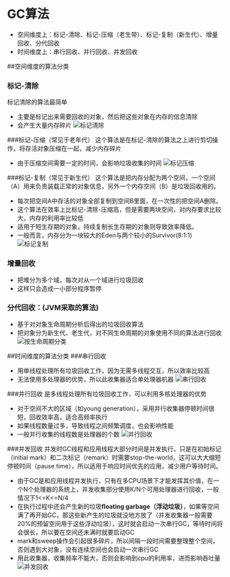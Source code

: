 # GC算法
- 空间维度上：标记-清除、标记-压缩（老生带）、标记-复制（新生代）、增量回收、分代回收
- 时间维度上：串行回收、并行回收、并发回收

##空间维度的算法分类
### 标记-清除
标记清除的算法最简单
- 主要是标记出来需要回收的对象，然后把这些对象在内存的信息清除
- 会产生大量内存碎片
![标记清除](http://askingwindy-gitcafe.qiniudn.com/标记清除.jpg)

###标记-压缩（常见于老年代）
这个算法是在标记-清除的算法之上进行剪切操作，将存活对象压缩在一起，减少内存碎片
- 由于压缩空间需要一定的时间，会影响垃圾收集的时间
![标记压缩](http://askingwindy-gitcafe.qiniudn.com/标记压缩.jpg)

###标记-复制（常见于新生代）
这个算法是把内存分配为两个空间，一个空间（A）用来负责装载正常的对象信息，另外一个内存空间（B）是垃圾回收用的。
- 每次把空间A中存活的对象全部复制到空间B里面，在一次性的把空间A删除。
- 这个算法在效率上比标记-清除-压缩高，但是需要两块空间，对内存要求比较大，内存的利用率比较低
- 适用于短生存期的对象，持续复制长生存期的对象则导致效率降低。
-  一般而言，内存分为一块较大的Eden与两个较小的Survivor(8:1:1)
![标记复制](http://askingwindy-gitcafe.qiniudn.com/标记复制.jpg)

### 增量回收
- 把堆分为多个域，每次对从一个域进行垃圾回收
- 这样只会造成一小部分程序暂停

### 分代回收：(JVM采取的算法)
- 基于对对象生命周期分析后得出的垃圾回收算法
- 把对象分为新生代、老生代，对不同生命周期的对象使用不同的算法进行回收
![按生命周期分类](http://askingwindy-gitcafe.qiniudn.com/JVM堆内空间.png)

##时间维度的算法分类
###串行回收
- 用单线程处理所有垃圾回收工作，因为无需多线程交互，所以效率比较高
- 无法使用多处理器的优势，所以此收集器适合单处理器机器
![串行回收](http://askingwindy-gitcafe.qiniudn.com/串行回收.jpg)

###并行回收
是多线程处理所有垃圾回收工作，可以利用多核处理器的优势
- 对于空间不大的区域（如young generation），采用并行收集器停顿时间很短，回收效率高，适合高频率执行
- 如果线程数量过多，导致线程之间频繁调度，也会影响性能
- 一般并行收集的线程数是处理器的个数
![并行回收](http://askingwindy-gitcafe.qiniudn.com/并行回收.jpg)

###并发回收
并发时GC线程和应用线程大部分时间是并发执行，只是在初始标记（initial mark）和二次标记（remark）时需要stop-the-world，这可以大大缩短停顿时间（pause time），所以适用于响应时间优先的应用，减少用户等待时间。
- 由于GC是和应用线程并发执行，只有在多CPU场景下才能发挥其价值，在一个N个处理器的系统上，并发收集部分使用K/N个可用处理器进行回收，一般情况下1<=K<=N/4
- 在执行过程中还会产生新的垃圾**floating garbage（浮动垃圾）**，如果等空间满了再开始GC，那这些新产生的垃圾就没地方放了（并发收集器一般需要20%的预留空间用于这些浮动垃圾），这时就会启动一次串行GC，等待时间将会很长，所以要在空间还未满时就要启动GC
- mark和sweep操作会引起很多碎片，所以间隔一段时间需要整理整个空间，否则遇到大对象，没有连续空间也会启动一次串行GC
- 用此收集器，收集频率不能大，否则会影响到cpu的利用率，进而影响吞吐量
![并发回收](http://askingwindy-gitcafe.qiniudn.com/并发回收.jpg)
